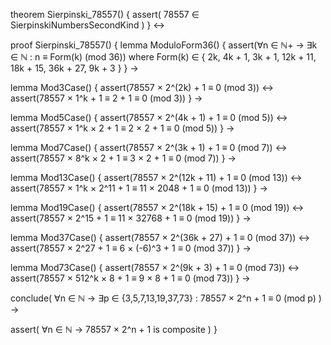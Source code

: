 theorem Sierpinski_78557() {
  assert(
    78557 ∈ SierpinskiNumbersSecondKind
  )
} ↔

proof Sierpinski_78557() {
  lemma ModuloForm36() {
    assert(∀n ∈ ℕ+ → ∃k ∈ ℕ : n ≡ Form(k) (mod 36))
    where Form(k) ∈ {
      2k,
      4k + 1,
      3k + 1,
      12k + 11,
      18k + 15,
      36k + 27,
      9k + 3
    }
  } →

  lemma Mod3Case() {
    assert(78557 × 2^(2k) + 1 ≡ 0 (mod 3)) ↔
    assert(78557 × 1^k + 1 ≡ 2 + 1 ≡ 0 (mod 3))
  } →

  lemma Mod5Case() {
    assert(78557 × 2^(4k + 1) + 1 ≡ 0 (mod 5)) ↔
    assert(78557 × 1^k × 2 + 1 ≡ 2 × 2 + 1 ≡ 0 (mod 5))
  } →

  lemma Mod7Case() {
    assert(78557 × 2^(3k + 1) + 1 ≡ 0 (mod 7)) ↔
    assert(78557 × 8^k × 2 + 1 ≡ 3 × 2 + 1 ≡ 0 (mod 7))
  } →

  lemma Mod13Case() {
    assert(78557 × 2^(12k + 11) + 1 ≡ 0 (mod 13)) ↔
    assert(78557 × 1^k × 2^11 + 1 ≡ 11 × 2048 + 1 ≡ 0 (mod 13))
  } →

  lemma Mod19Case() {
    assert(78557 × 2^(18k + 15) + 1 ≡ 0 (mod 19)) ↔
    assert(78557 × 2^15 + 1 ≡ 11 × 32768 + 1 ≡ 0 (mod 19))
  } →

  lemma Mod37Case() {
    assert(78557 × 2^(36k + 27) + 1 ≡ 0 (mod 37)) ↔
    assert(78557 × 2^27 + 1 ≡ 6 × (-6)^3 + 1 ≡ 0 (mod 37))
  } →

  lemma Mod73Case() {
    assert(78557 × 2^(9k + 3) + 1 ≡ 0 (mod 73)) ↔
    assert(78557 × 512^k × 8 + 1 ≡ 9 × 8 + 1 ≡ 0 (mod 73))
  } →

  conclude(
    ∀n ∈ ℕ → ∃p ∈ {3,5,7,13,19,37,73} : 
    78557 × 2^n + 1 ≡ 0 (mod p)
  ) →
  
  assert(
    ∀n ∈ ℕ → 78557 × 2^n + 1 is composite
  )
}